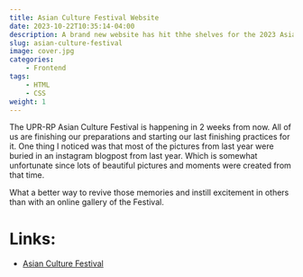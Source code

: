 ```yaml
---
title: Asian Culture Festival Website
date: 2023-10-22T10:35:14-04:00
description: A brand new website has hit thhe shelves for the 2023 Asian Culture Festival!
slug: asian-culture-festival
image: cover.jpg
categories:
    - Frontend
tags:
    - HTML
    - CSS
weight: 1
---
```


The UPR-RP Asian Culture Festival is happening in 2 weeks from now.
All of us are finishing our preparations and starting our last finishing
practices for it.
One thing I noticed was that most of the pictures from last year were buried in
an instagram blogpost from last year.
Which is somewhat unfortunate since lots of beautiful pictures and moments were
created from that time.

What a better way to revive those memories and instill excitement in others than
with an online gallery of the Festival.

# Links:
 - [Asian Culture Festival]()
